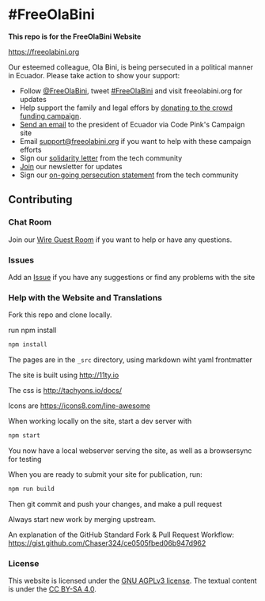 # #FreeOlaBini

**This repo is for the FreeOlaBini Website**

https://freeolabini.org


Our esteemed colleague, Ola Bini, is being persecuted in a political manner in Ecuador. Please take action to show your support:

 - Follow [@FreeOlaBini], tweet [#FreeOlaBini] and visit freeolabini.org for updates
 - Help support the family and legal effors by [donating to the crowd funding campaign][donate].
 - [Send an email][codepink] to the president of Ecuador via Code Pink's Campaign site
 - Email [support@freeolabini.org] if you want to help with these campaign efforts
 - Sign our [solidarity letter][statement] from the tech community
 - [Join][newsletter] our newsletter for updates
 - Sign our [on-going persecution statement][statement_2] from the tech community

[@FreeOlaBini]: http://twitter.com/FreeOlaBini
[#FreeOlaBini]: https://twitter.com/intent/tweet?url=https://freeolabini.org&text=Digital+rights+defender+Ola+Bini+has+been+imprisoned+in+Ecuador.+Please+follow+@FreeOlaBini+%23FreeOlaBini&hashtags=FreeOlaBini
[donate]: https://www.gofundme.com/freeolabini
[codepink]: https://www.codepink.org/free-ola-bini
[support@freeolabini.org]: mailto:support@freeolabini.org
[statement]: https://freeolabini.org/en/statement/
[newsletter]: https://freeolabini.org/en/subscribe/
[statement_2]: https://freeolabini.org/en/statement_2/

## Contributing


### Chat Room
Join our [Wire Guest Room](/JOIN-CHAT.md) if you want to help or have any questions.


### Issues

Add an [Issue](https://github.com/freeolabini/freeolabini.github.io/issues) if you have any suggestions or find any problems with the site

### Help with the Website and Translations

Fork this repo and clone locally.

run npm install

```bash
npm install
```

The pages are in the `_src` directory, using markdown wiht yaml frontmatter

The site is built using http://11ty.io

The css is http://tachyons.io/docs/

Icons are https://icons8.com/line-awesome

When working locally on the site, start a dev server with

```bash
npm start
```
You now have a local webserver serving the site, as well as a browsersync for testing

When you are ready to submit your site for publication, run:

```bash
npm run build
```

Then git commit and push your changes, and make a pull request

Always start new work by merging upstream.

An explanation of the GitHub Standard Fork & Pull Request Workflow: https://gist.github.com/Chaser324/ce0505fbed06b947d962

### License

This website is licensed under the [GNU AGPLv3 license](LICENSE). The textual content is under the [CC BY-SA 4.0](https://creativecommons.org/licenses/by-sa/4.0/deed.en).
